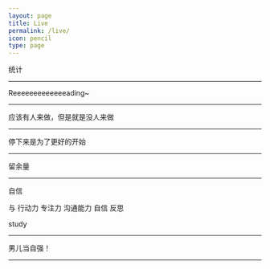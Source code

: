 ```yaml
---
layout: page
title: Live
permalink: /live/
icon: pencil
type: page
---
```

统计



---

Reeeeeeeeeeeeeading~

---

应该有人来做，但是就是没人来做

---

停下来是为了更好的开始

---

留余量

---


自信 

与 行动力 专注力 沟通能力 自信 反思

study


---


男儿当自强！

---

